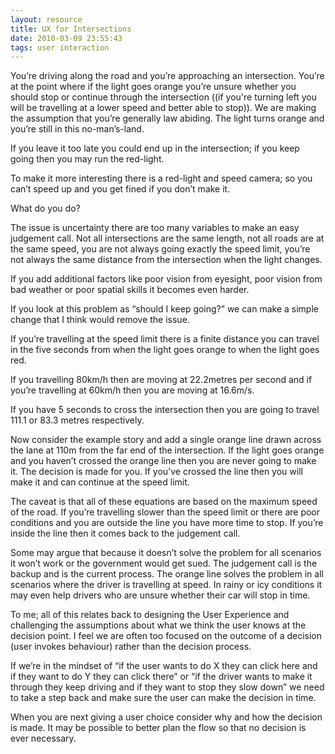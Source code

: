 ```yaml
---
layout: resource
title: UX for Intersections
date: 2010-03-09 23:55:43
tags: user interaction
---
```

You’re driving along the road and you’re approaching an intersection. You’re at the point where if the light goes orange you’re unsure whether you should stop or continue through the intersection ((if you're turning left you will be travelling at a lower speed and better able to stop)). We are making the assumption that you’re generally law abiding. The light turns orange and you’re still in this no-man’s-land.

If you leave it too late you could end up in the intersection; if you keep going then you may run the red-light.

To make it more interesting there is a red-light and speed camera; so you can’t speed up and you get fined if you don’t make it.

What do you do?

The issue is uncertainty there are too many variables to make an easy judgement call. Not all intersections are the same length, not all roads are at the same speed, you are not always going exactly the speed limit, you’re not always the same distance from the intersection when the light changes.

If you add additional factors like poor vision from eyesight, poor vision from bad weather or poor spatial skills it becomes even harder.

If you look at this problem as “should I keep going?” we can make a simple change that I think would remove the issue.

If you’re travelling at the speed limit there is a finite distance you can travel in the five seconds from when the light goes orange to when the light goes red.

If you travelling 80km/h then are moving at 22.2metres per second and if you’re travelling at 60km/h then you are moving at 16.6m/s.

If you have 5 seconds to cross the intersection then you are going to travel 111.1 or 83.3 metres respectively.

Now consider the example story and add a single orange line drawn across the lane at 110m from the far end of the intersection. If the light goes orange and you haven’t crossed the orange line then you are never going to make it. The decision is made for you. If you’ve crossed the line then you will make it and can continue at the speed limit.

The caveat is that all of these equations are based on the maximum speed of the road. If you’re travelling slower than the speed limit or there are poor conditions and you are outside the line you have more time to stop. If you’re inside the line then it comes back to the judgement call.

Some may argue that because it doesn’t solve the problem for all scenarios it won’t work or the government would get sued. The judgement call is the backup and is the current process. The orange line solves the problem in all scenarios where the driver is travelling at speed. In rainy or icy conditions it may even help drivers who are unsure whether their car will stop in time.

To me; all of this relates back to designing the User Experience and challenging the assumptions about what we think the user knows at the decision point. I feel we are often too focused on the outcome of a decision (user invokes behaviour) rather than the decision process.

If we’re in the mindset of “if the user wants to do X they can click here and if they want to do Y they can click there” or “if the driver wants to make it through they keep driving and if they want to stop they slow down” we need to take a step back and make sure the user can make the decision in time.

When you are next giving a user choice consider why and how the decision is made. It may be possible to better plan the flow so that no decision is ever necessary.